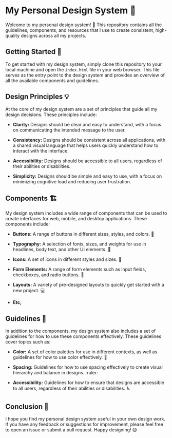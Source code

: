 # My Personal Design System :art:

Welcome to my personal design system! :wave: This repository contains all the guidelines, components, and resources that I use to create consistent, high-quality designs across all my projects.

## Getting Started :rocket:

To get started with my design system, simply clone this repository to your local machine and open the `index.html` file in your web browser. This file serves as the entry point to the design system and provides an overview of all the available components and guidelines.

## Design Principles :bulb:

At the core of my design system are a set of principles that guide all my design decisions. These principles include:

- **Clarity:** Designs should be clear and easy to understand, with a focus on communicating the intended message to the user.

- **Consistency:** Designs should be consistent across all applications, with a shared visual language that helps users quickly understand how to interact with the interface.

- **Accessibility:** Designs should be accessible to all users, regardless of their abilities or disabilities.

- **Simplicity:** Designs should be simple and easy to use, with a focus on minimizing cognitive load and reducing user frustration.

## Components :building_construction:

My design system includes a wide range of components that can be used to create interfaces for web, mobile, and desktop applications. These components include:

- **Buttons:** A range of buttons in different sizes, styles, and colors. :pushpin:

- **Typography:** A selection of fonts, sizes, and weights for use in headlines, body text, and other UI elements. :pencil:

- **Icons:** A set of icons in different styles and sizes. :art:

- **Form Elements:** A range of form elements such as input fields, checkboxes, and radio buttons. :bookmark_tabs:

- **Layouts:** A variety of pre-designed layouts to quickly get started with a new project. :computer:
- **Etc,**

## Guidelines :book:

In addition to the components, my design system also includes a set of guidelines for how to use these components effectively. These guidelines cover topics such as:

- **Color:** A set of color palettes for use in different contexts, as well as guidelines for how to use color effectively. :art:

- **Spacing:** Guidelines for how to use spacing effectively to create visual hierarchy and balance in designs. :ruler:

- **Accessibility:** Guidelines for how to ensure that designs are accessible to all users, regardless of their abilities or disabilities. :wheelchair:

## Conclusion :wave:

I hope you find my personal design system useful in your own design work. If you have any feedback or suggestions for improvement, please feel free to open an issue or submit a pull request. Happy designing! :smile:
